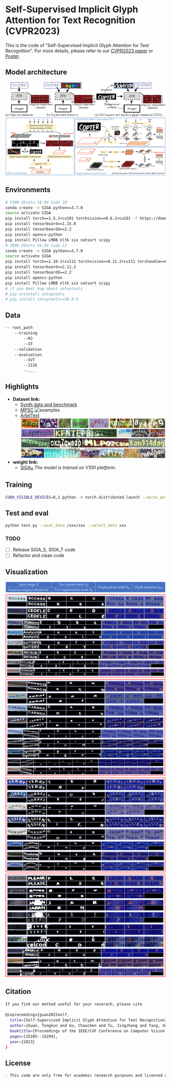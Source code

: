 # Self-Supervised Implicit Glyph Attention for Text Recognition (CVPR2023)
This is the code of "Self-Supervised Implicit Glyph Attention for Text Recognition". 
For more details, please refer to our [CVPR2023 paper](https://openaccess.thecvf.com/content/CVPR2023/papers/Guan_Self-Supervised_Implicit_Glyph_Attention_for_Text_Recognition_CVPR_2023_paper.pdf) 
or [Poster](SIGA_poster.pdf).

## Model architecture 
![examples](graph/Essentialdifference.png)
![examples](graph/Network.png)

## Environments
```bash
# V100 Ubuntu 16.04 Cuda 10
conda create -n SIGA python==3.7.0
source activate SIGA
pip install torch==1.5.1+cu101 torchvision==0.6.1+cu101 -f https://download.pytorch.org/whl/torch_stable.html
pip install tensorboard==1.15.0
pip install tensorboardX==2.2
pip install opencv-python
pip install Pillow LMDB nltk six natsort scipy
# 3090 Ubuntu 16.04 Cuda 11
conda create -n SIGA python==3.7.0
source activate SIGA
pip install torch==1.10.1+cu111 torchvision==0.11.2+cu111 torchaudio==0.10.1 -f https://download.pytorch.org/whl/cu111/torch_stable.html
pip install tensorboard==2.11.2
pip install tensorboardX==2.2
pip install opencv-python
pip install Pillow LMDB nltk six natsort scipy
# if you meet bug about setuptools
# pip uninstall setuptools
# pip install setuptools==58.0.4
```
## Data
```bash
-- root_path
    --training
        --MJ
        --ST
    --validation
    --evaluation
        --SVT
        --IIIK
        --...
```

## Highlights
- **Dataset link:**
  - [Synth data and benchmark](https://github.com/FangShancheng/ABINet/README.md)
  - [MPSC](https://drive.google.com/file/d/1awBUrj30s5VLxk-B0EFkieeIcNrETVTX/view?usp=drive_link)
    ![examples](graph/MPSC.png)
  - [ArbitText](https://drive.google.com/file/d/1D-pN5u0KOm79Ot51jh-9_rEdSt9oK_vK/view?usp=drive_link)
    ![examples](graph/ArbitText.png)
- **weight link:**
  - [SIGA<sub>R</sub>](https://drive.google.com/file/d/1Nulplr3LnMzJ1AgG5pkCyUCUeqddR0_P/view?usp=drive_link) *The model is trained on V100 platform*.
  
## Training 
```bash
CUDA_VISIBLE_DEVICES=0,1 python -m torch.distributed.launch --nproc_per_node=2 train.py --model_name TRBA --exp_name SIGA --Aug --batch_size 320 --num_iter 160000 --select_data synth --benchmark_all_eval --train_data /xxx/dataset/data_lmdb/training/label/Synth/ --eval_data /xxx/dataset/data_lmdb/evaluation/ --mask_path /xxx/dataset/data_lmdb/Mask(optional) --workers 12
```

## Test and eval
```bash
python test.py --eval_data /xxx/xxx --select_data xxx
```

### TODO
- [ ] Release SIGA_S, SIGA_T code
- [ ] Refactor and clean code

## Visualization
![Pipeline](graph/pipeline.png)
![examples1](graph/h.png)
![examples1](graph/r.png)
![examples1](graph/c.png)
![examples1](graph/b.png)

## Citation
```bash
If you find our method useful for your reserach, please cite

@inproceedings{guan2023self,
  title={Self-Supervised Implicit Glyph Attention for Text Recognition},
  author={Guan, Tongkun and Gu, Chaochen and Tu, Jingzheng and Yang, Xue and Feng, Qi and Zhao, Yudi and Shen, Wei},
  booktitle={Proceedings of the IEEE/CVF Conference on Computer Vision and Pattern Recognition},
  pages={15285--15294},
  year={2023}
}
```
## License
```bash
- This code are only free for academic research purposes and licensed under the 2-clause BSD License - see the LICENSE file for details.
```

